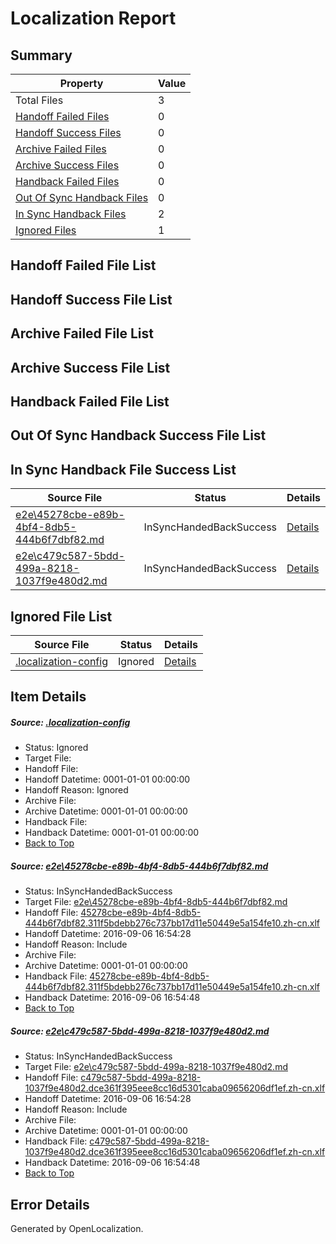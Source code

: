 # <a name='report-top'></a> Localization Report

## Summary
 Property | Value 
 -------- | ----- 
 Total Files | 3
[ Handoff Failed Files ](#handoff-failed-list)| 0
[ Handoff Success Files ](#handoff-success-list)| 0
[ Archive Failed Files ](#archive-failed-list)| 0
[ Archive Success Files ](#archive-success-list)| 0
[ Handback Failed Files ](#handback-failed-list)| 0
[ Out Of Sync Handback Files ](#outofsync-handback-success-list)| 0
[ In Sync Handback Files ](#insync-handback-success-list)| 2
[ Ignored Files ](#ignored-list)| 1

## <a name='handoff-failed-list'></a> Handoff Failed File List

## <a name='handoff-success-list'></a> Handoff Success File List

## <a name='archive-failed-list'></a> Archive Failed File List

## <a name='archive-success-list'></a> Archive Success File List

## <a name='handback-failed-list'></a> Handback Failed File List

## <a name='outofsync-handback-success-list'></a> Out Of Sync Handback Success File List

## <a name='insync-handback-success-list'></a> In Sync Handback File Success List
 Source File | Status | Details 
 ----------- | ------ | ------- 
 [e2e\45278cbe-e89b-4bf4-8db5-444b6f7dbf82.md](https://github.com/OpenLocalizationTestOrg/ol-test0/blob/4fcbc675171f7e4bac706b9ae590f5e025145601/e2e/45278cbe-e89b-4bf4-8db5-444b6f7dbf82.md) | InSyncHandedBackSuccess | [Details](#a54ea5b73a1fa93e1a91ff6454876fc41687bfed1)
 [e2e\c479c587-5bdd-499a-8218-1037f9e480d2.md](https://github.com/OpenLocalizationTestOrg/ol-test0/blob/4fcbc675171f7e4bac706b9ae590f5e025145601/e2e/c479c587-5bdd-499a-8218-1037f9e480d2.md) | InSyncHandedBackSuccess | [Details](#747bbda8da3ca41468264b44dfa3bd2dd235ab992)

## <a name='ignored-list'></a> Ignored File List
 Source File | Status | Details 
 ----------- | ------ | ------- 
 [.localization-config](https://github.com/OpenLocalizationTestOrg/ol-test0/blob/4fcbc675171f7e4bac706b9ae590f5e025145601/.localization-config) | Ignored | [Details](#3d4f252ac210baf56311d7e97dcc2db10974dbd20)

## Item Details
##### <a name='3d4f252ac210baf56311d7e97dcc2db10974dbd20'></a> Source: [.localization-config](https://github.com/OpenLocalizationTestOrg/ol-test0/blob/4fcbc675171f7e4bac706b9ae590f5e025145601/.localization-config)
* Status: Ignored
* Target File: 
* Handoff File: 
* Handoff Datetime: 0001-01-01 00:00:00
* Handoff Reason: Ignored
* Archive File: 
* Archive Datetime: 0001-01-01 00:00:00
* Handback File: 
* Handback Datetime: 0001-01-01 00:00:00
* [Back to Top](#report-top)

##### <a name='a54ea5b73a1fa93e1a91ff6454876fc41687bfed1'></a> Source: [e2e\45278cbe-e89b-4bf4-8db5-444b6f7dbf82.md](https://github.com/OpenLocalizationTestOrg/ol-test0/blob/4fcbc675171f7e4bac706b9ae590f5e025145601/e2e/45278cbe-e89b-4bf4-8db5-444b6f7dbf82.md)
* Status: InSyncHandedBackSuccess
* Target File: [e2e\45278cbe-e89b-4bf4-8db5-444b6f7dbf82.md](https://github.com/OpenLocalizationTestOrg/ol-test0-zhcn/blob/0a72d3b799f1ab0a9970fcbf98d92d8fa935d263/e2e/45278cbe-e89b-4bf4-8db5-444b6f7dbf82.md)
* Handoff File: [45278cbe-e89b-4bf4-8db5-444b6f7dbf82.311f5bdebb276c737bb17d11e50449e5a154fe10.zh-cn.xlf](https://github.com/OpenLocalizationTestOrg/ol-test0-handoff/blob/4c0768063cec67d8967d75b3a50bffddded24b9f/ol-handoff/OpenLocalizationTestOrg/ol-test0-zhcn/ci/high/45278cbe-e89b-4bf4-8db5-444b6f7dbf82.311f5bdebb276c737bb17d11e50449e5a154fe10.zh-cn.xlf)
* Handoff Datetime: 2016-09-06 16:54:28
* Handoff Reason: Include
* Archive File: 
* Archive Datetime: 0001-01-01 00:00:00
* Handback File: [45278cbe-e89b-4bf4-8db5-444b6f7dbf82.311f5bdebb276c737bb17d11e50449e5a154fe10.zh-cn.xlf](https://github.com/OpenLocalizationTestOrg/ol-test0-handback/blob/23331c0aeec662f4098327a06d9ad6664aa32aac/ol-handback/OpenLocalizationTestOrg/ol-test0-zhcn/ci/high/45278cbe-e89b-4bf4-8db5-444b6f7dbf82.311f5bdebb276c737bb17d11e50449e5a154fe10.zh-cn.xlf)
* Handback Datetime: 2016-09-06 16:54:48
* [Back to Top](#report-top)

##### <a name='747bbda8da3ca41468264b44dfa3bd2dd235ab992'></a> Source: [e2e\c479c587-5bdd-499a-8218-1037f9e480d2.md](https://github.com/OpenLocalizationTestOrg/ol-test0/blob/4fcbc675171f7e4bac706b9ae590f5e025145601/e2e/c479c587-5bdd-499a-8218-1037f9e480d2.md)
* Status: InSyncHandedBackSuccess
* Target File: [e2e\c479c587-5bdd-499a-8218-1037f9e480d2.md](https://github.com/OpenLocalizationTestOrg/ol-test0-zhcn/blob/0a72d3b799f1ab0a9970fcbf98d92d8fa935d263/e2e/c479c587-5bdd-499a-8218-1037f9e480d2.md)
* Handoff File: [c479c587-5bdd-499a-8218-1037f9e480d2.dce361f395eee8cc16d5301caba09656206df1ef.zh-cn.xlf](https://github.com/OpenLocalizationTestOrg/ol-test0-handoff/blob/4c0768063cec67d8967d75b3a50bffddded24b9f/ol-handoff/OpenLocalizationTestOrg/ol-test0-zhcn/ci/high/c479c587-5bdd-499a-8218-1037f9e480d2.dce361f395eee8cc16d5301caba09656206df1ef.zh-cn.xlf)
* Handoff Datetime: 2016-09-06 16:54:28
* Handoff Reason: Include
* Archive File: 
* Archive Datetime: 0001-01-01 00:00:00
* Handback File: [c479c587-5bdd-499a-8218-1037f9e480d2.dce361f395eee8cc16d5301caba09656206df1ef.zh-cn.xlf](https://github.com/OpenLocalizationTestOrg/ol-test0-handback/blob/23331c0aeec662f4098327a06d9ad6664aa32aac/ol-handback/OpenLocalizationTestOrg/ol-test0-zhcn/ci/high/c479c587-5bdd-499a-8218-1037f9e480d2.dce361f395eee8cc16d5301caba09656206df1ef.zh-cn.xlf)
* Handback Datetime: 2016-09-06 16:54:48
* [Back to Top](#report-top)


## Error Details

Generated by OpenLocalization.
